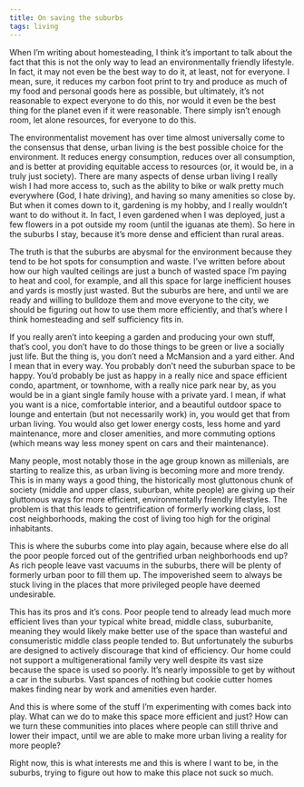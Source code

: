 ```yaml
---
title: On saving the suburbs
tags: living
---
```


When I’m writing about homesteading, I think it’s important to talk about the fact that this is not the only way to lead an environmentally friendly lifestyle.  In fact, it may not even be the best way to do it, at least, not for everyone.  I mean, sure, it reduces my carbon foot print to try and produce as much of my food and personal goods here as possible, but ultimately, it’s not reasonable to expect everyone to do this, nor would it even be the best thing for the planet even if it were reasonable.  There simply isn’t enough room, let alone resources, for everyone to do this.

The environmentalist movement has over time almost universally come to the consensus that dense, urban living is the best possible choice for the environment.  It reduces energy consumption, reduces over all consumption, and is better at providing equitable access to resources (or, it would be, in a truly just society).  There are many aspects of dense urban living I really wish I had more access to, such as the ability to bike or walk pretty much everywhere (God, I hate driving), and having so many amenities so close by.  But when it comes down to it, gardening is my hobby, and I really wouldn’t want to do without it.  In fact, I even gardened when I was deployed, just a few flowers in a pot outside my room (until the iguanas ate them).  So here in the suburbs I stay, because it’s more dense and efficient than rural areas.

The truth is that the suburbs are abysmal for the environment because they tend to be hot spots for consumption and waste.  I’ve written before about how our high vaulted ceilings are just a bunch of wasted space I’m paying to heat and cool, for example, and all this space for large inefficient houses and yards is mostly just wasted. But the suburbs are here, and until we are ready and willing to bulldoze them and move everyone to the city, we should be figuring out how to use them more efficiently, and that’s where I think homesteading and self sufficiency fits in.

If you really aren’t into keeping a garden and producing your own stuff, that’s cool, you don’t have to do those things to be green or live a socially just life. But the thing is, you don’t need a McMansion and a yard either. And I mean that in every way. You probably don’t need the suburban space to be happy. You’d probably be just as happy in a really nice and space efficient condo, apartment, or townhome, with a really nice park near by, as you would be in a giant single family house with a private yard. I mean, if what you want is a nice, comfortable interior, and a beautiful outdoor space to lounge and entertain (but not necessarily work) in, you would get that from urban living. You would also get lower energy costs, less home and yard maintenance, more and closer amenities, and more commuting options (which means way less money spent on cars and their maintenance).

Many people, most notably those in the age group known as millenials, are starting to realize this, as urban living is becoming more and more trendy. This is in many ways a good thing, the historically most gluttonous chunk of society (middle and upper class, suburban, white people) are giving up their gluttonous ways for more efficient, environmentally friendly lifestyles. The problem is that this leads to gentrification of formerly working class, lost cost neighborhoods, making the cost of living too high for the original inhabitants.

This is where the suburbs come into play again, because where else do all the poor people forced out of the gentrified urban neighborhoods end up? As rich people leave vast vacuums in the suburbs, there will be plenty of formerly urban poor to fill them up. The impoverished seem to always be stuck living in the places that more privileged people have deemed undesirable.

This has its pros and it’s cons. Poor people tend to already lead much more efficient lives than your typical white bread, middle class, suburbanite, meaning they would likely make better use of the space than wasteful and consumeristic middle class people tended to. But unfortunately the suburbs are designed to actively discourage that kind of efficiency. Our home could not support a multigenerational family very well despite its vast size because the space is used so poorly. It’s nearly impossible to get by without a car in the suburbs. Vast spances of nothing but cookie cutter homes makes finding near by work and amenities even harder.

And this is where some of the stuff I’m experimenting with comes back into play. What can we do to make this space more efficient and just? How can we turn these communities into places where people can still thrive and lower their impact, until we are able to make more urban living a reality for more people?

Right now, this is what interests me and this is where I want to be, in the suburbs, trying to figure out how to make this place not suck so much.
